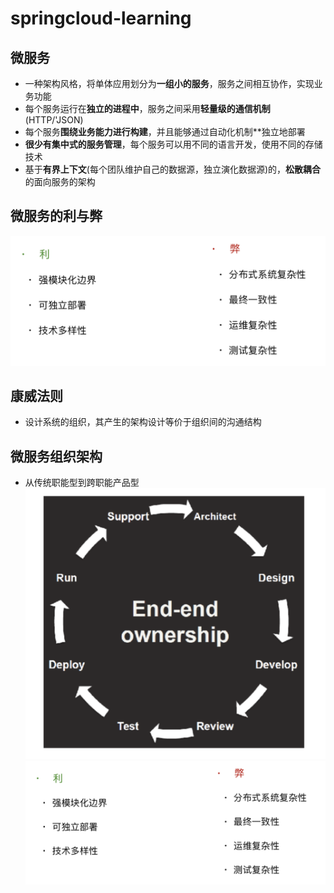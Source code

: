 # springcloud-learning
## 微服务
* 一种架构风格，将单体应用划分为**一组小的服务**，服务之间相互协作，实现业务功能
* 每个服务运行在**独立的进程中**，服务之间采用**轻量级的通信机制**(HTTP/'JSON)
* 每个服务**围绕业务能力进行构建**，并且能够通过自动化机制**独立地部署
* **很少有集中式的服务管理**，每个服务可以用不同的语言开发，使用不同的存储技术
* 基于**有界上下文**(每个团队维护自己的数据源，独立演化数据源)的，**松散耦合**的面向服务的架构
## 微服务的利与弊
![images](https://github.com/fearlessroy/springcloud-learning/blob/master/images/weakness%26strength.png)
## 康威法则
* 设计系统的组织，其产生的架构设计等价于组织间的沟通结构
## 微服务组织架构
* 从传统职能型到跨职能产品型
![iamges](https://github.com/fearlessroy/springcloud-learning/blob/master/images/ownership.png)
![images](https://github.com/fearlessroy/springcloud-learning/blob/master/images/weakness%26strength.png)
